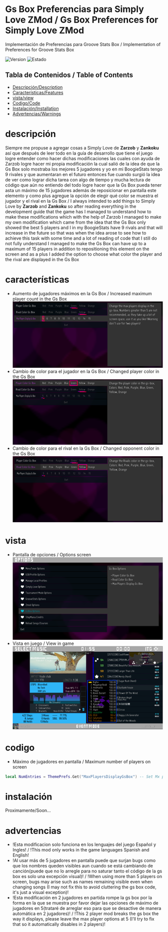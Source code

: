 # Gs Box Preferencias para Simply Love ZMod / Gs Box Preferences for Simply Love ZMod
Implementación de Preferencias para Groove Stats Box / Implementation of Preferences for Groove Stats Box

![Version](https://img.shields.io/badge/Versi%C3%B3n%2FVersion-1.0-blue)
![Estado](https://img.shields.io/badge/Estado%2FStatus-Activo%2FActive-green)

## Tabla de Contenidos / Table of Contents
- [Descripción/Description](#descripción)
- [Características/Features](#características)
- [vista/view](#vista)
- [Codigo/Code](#codigo)
- [Instalación/Installation](#instalación)
- [Advertencias/Warnings](#advertencias)

# descripción
Siempre me propuse a agregar cosas a Simply Love de **Zarzob** y **Zankoku** así que después de leer todo en la guía de desarrollo que tiene el juego logre entender como hacer dichas modificaciones las cuales con ayuda de Zarzob logre hacer mi propia modificación la cual salió de la idea de que la Gs Box solo mostraba los mejores 5 jugadores y yo en mi BoogieStats tengo 9 rivales y que aumentaran en el futuro entonces fue cuando surgió la idea de ver como lograr dicha tarea con algo de tiempo y mucha lectura de código que aún no entiendo del todo logre hacer que la Gs Box pueda tener asta un máximo de 15 jugadores además de reposicionar en pantalla este elemento y como plus agregue la opción de elegir qué color se muestra el jugador y el rival en la Gs Box / I always intended to add things to Simply Love by **Zarzob** and **Zankoku** so after reading everything in the development guide that the game has I managed to understand how to make these modifications which with the help of Zarzob I managed to make my own modification which came from the idea that the Gs Box only showed the best 5 players and I in my BoogieStats have 9 rivals and that will increase in the future so that was when the idea arose to see how to achieve this task with some time and a lot of reading of code that I still do not fully understand I managed to make the Gs Box can have up to a maximum of 15 players in addition to repositioning this element on the screen and as a plus I added the option to choose what color the player and the rival are displayed in the Gs Box

# características
- Aumento de jugadores máximos en la Gs Box / Increased maximum player count in the Gs Box
![Preferencia-1](Images/MaxPlayerPrefs.png)
- Cambio de color para el jugador en la Gs Box / Changed player color in the Gs Box
![Preferencia-2](Images/PlayerColorPrefs.png)
- Cambio de color para el rival en la Gs Box / Changed opponent color in the Gs Box
![Preferencia-3](Images/RivalColorPrefs.png)

# vista
- Pantalla de opciones / Options screen
![Vista De Opciones](Images/Opcions.png)
- Vista en juego / View in game
![Vista en Juego](Images/ViewFlash.png)

# codigo
- Máximo de jugadores en pantalla / Maximum number of players on screen
```lua
local NumEntries = ThemePrefs.Get("MaxPlayersDisplayGsBox") -- Set Mx players 5-15
```

# instalación
Proximamente/Soon...

# advertencias
- !Esta modificacion solo funciona en los lenguajes del juego Español y Ingles! / !This mod only works in the game languages Spanish and English!
- !Al usar más de 5 jugadores en pantalla puede que surjan bugs como que los nombres queden visibles aun cuando se está cambiando de canción(puede que no lo arregle para no saturar tanto el código de la gs box es solo una excepción visual)! / !When using more than 5 players on screen, bugs may arise such as names remaining visible even when changing songs (I may not fix this to avoid cluttering the gs box code, it's just a visual exception)!
- !Esta modificación en 2 jugadores en partida rompe la gs box por la forma en la que se muestra por favor dejar las opciones de máximo de jugadores en 5(trataré de arreglar eso para que se desactive de manera automática en 2 jugadores)! / !This 2 player mod breaks the gs box the way it displays, please leave the max player options at 5 (I'll try to fix that so it automatically disables in 2 players)!

